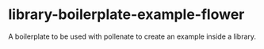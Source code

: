 # library-boilerplate-example-flower

A boilerplate to be used with pollenate to create an example inside a library.
